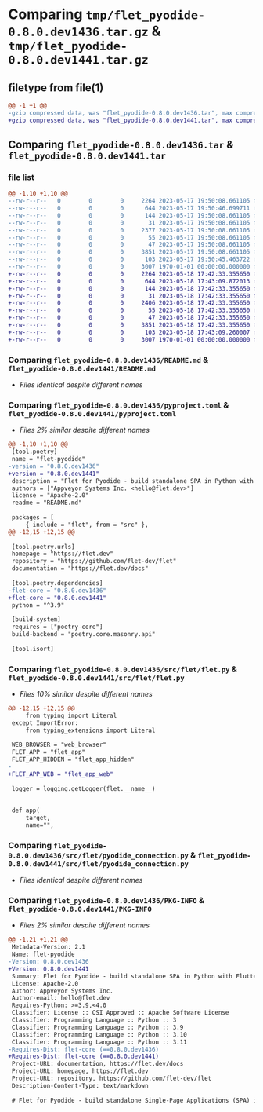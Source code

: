 # Comparing `tmp/flet_pyodide-0.8.0.dev1436.tar.gz` & `tmp/flet_pyodide-0.8.0.dev1441.tar.gz`

## filetype from file(1)

```diff
@@ -1 +1 @@
-gzip compressed data, was "flet_pyodide-0.8.0.dev1436.tar", max compression
+gzip compressed data, was "flet_pyodide-0.8.0.dev1441.tar", max compression
```

## Comparing `flet_pyodide-0.8.0.dev1436.tar` & `flet_pyodide-0.8.0.dev1441.tar`

### file list

```diff
@@ -1,10 +1,10 @@
--rw-r--r--   0        0        0     2264 2023-05-17 19:50:08.661105 flet_pyodide-0.8.0.dev1436/README.md
--rw-r--r--   0        0        0      644 2023-05-17 19:50:46.699711 flet_pyodide-0.8.0.dev1436/pyproject.toml
--rw-r--r--   0        0        0      144 2023-05-17 19:50:08.661105 flet_pyodide-0.8.0.dev1436/src/flet/__init__.py
--rw-r--r--   0        0        0       31 2023-05-17 19:50:08.661105 flet_pyodide-0.8.0.dev1436/src/flet/canvas/__init__.py
--rw-r--r--   0        0        0     2377 2023-05-17 19:50:08.661105 flet_pyodide-0.8.0.dev1436/src/flet/flet.py
--rw-r--r--   0        0        0       55 2023-05-17 19:50:08.661105 flet_pyodide-0.8.0.dev1436/src/flet/matplotlib_chart.py
--rw-r--r--   0        0        0       47 2023-05-17 19:50:08.661105 flet_pyodide-0.8.0.dev1436/src/flet/plotly_chart.py
--rw-r--r--   0        0        0     3851 2023-05-17 19:50:08.661105 flet_pyodide-0.8.0.dev1436/src/flet/pyodide_connection.py
--rw-r--r--   0        0        0      103 2023-05-17 19:50:45.463722 flet_pyodide-0.8.0.dev1436/src/flet/version.py
--rw-r--r--   0        0        0     3007 1970-01-01 00:00:00.000000 flet_pyodide-0.8.0.dev1436/PKG-INFO
+-rw-r--r--   0        0        0     2264 2023-05-18 17:42:33.355650 flet_pyodide-0.8.0.dev1441/README.md
+-rw-r--r--   0        0        0      644 2023-05-18 17:43:09.872013 flet_pyodide-0.8.0.dev1441/pyproject.toml
+-rw-r--r--   0        0        0      144 2023-05-18 17:42:33.355650 flet_pyodide-0.8.0.dev1441/src/flet/__init__.py
+-rw-r--r--   0        0        0       31 2023-05-18 17:42:33.355650 flet_pyodide-0.8.0.dev1441/src/flet/canvas/__init__.py
+-rw-r--r--   0        0        0     2406 2023-05-18 17:42:33.355650 flet_pyodide-0.8.0.dev1441/src/flet/flet.py
+-rw-r--r--   0        0        0       55 2023-05-18 17:42:33.355650 flet_pyodide-0.8.0.dev1441/src/flet/matplotlib_chart.py
+-rw-r--r--   0        0        0       47 2023-05-18 17:42:33.355650 flet_pyodide-0.8.0.dev1441/src/flet/plotly_chart.py
+-rw-r--r--   0        0        0     3851 2023-05-18 17:42:33.355650 flet_pyodide-0.8.0.dev1441/src/flet/pyodide_connection.py
+-rw-r--r--   0        0        0      103 2023-05-18 17:43:09.260007 flet_pyodide-0.8.0.dev1441/src/flet/version.py
+-rw-r--r--   0        0        0     3007 1970-01-01 00:00:00.000000 flet_pyodide-0.8.0.dev1441/PKG-INFO
```

### Comparing `flet_pyodide-0.8.0.dev1436/README.md` & `flet_pyodide-0.8.0.dev1441/README.md`

 * *Files identical despite different names*

### Comparing `flet_pyodide-0.8.0.dev1436/pyproject.toml` & `flet_pyodide-0.8.0.dev1441/pyproject.toml`

 * *Files 2% similar despite different names*

```diff
@@ -1,10 +1,10 @@
 [tool.poetry]
 name = "flet-pyodide"
-version = "0.8.0.dev1436"
+version = "0.8.0.dev1441"
 description = "Flet for Pyodide - build standalone SPA in Python with Flutter UI."
 authors = ["Appveyor Systems Inc. <hello@flet.dev>"]
 license = "Apache-2.0"
 readme = "README.md"
 
 packages = [
     { include = "flet", from = "src" },
@@ -12,15 +12,15 @@
 
 [tool.poetry.urls]
 homepage = "https://flet.dev"
 repository = "https://github.com/flet-dev/flet"
 documentation = "https://flet.dev/docs"
 
 [tool.poetry.dependencies]
-flet-core = "0.8.0.dev1436"
+flet-core = "0.8.0.dev1441"
 python = "^3.9"
 
 [build-system]
 requires = ["poetry-core"]
 build-backend = "poetry.core.masonry.api"
 
 [tool.isort]
```

### Comparing `flet_pyodide-0.8.0.dev1436/src/flet/flet.py` & `flet_pyodide-0.8.0.dev1441/src/flet/flet.py`

 * *Files 10% similar despite different names*

```diff
@@ -12,15 +12,15 @@
     from typing import Literal
 except ImportError:
     from typing_extensions import Literal
 
 WEB_BROWSER = "web_browser"
 FLET_APP = "flet_app"
 FLET_APP_HIDDEN = "flet_app_hidden"
-
+FLET_APP_WEB = "flet_app_web"
 
 logger = logging.getLogger(flet.__name__)
 
 
 def app(
     target,
     name="",
```

### Comparing `flet_pyodide-0.8.0.dev1436/src/flet/pyodide_connection.py` & `flet_pyodide-0.8.0.dev1441/src/flet/pyodide_connection.py`

 * *Files identical despite different names*

### Comparing `flet_pyodide-0.8.0.dev1436/PKG-INFO` & `flet_pyodide-0.8.0.dev1441/PKG-INFO`

 * *Files 2% similar despite different names*

```diff
@@ -1,21 +1,21 @@
 Metadata-Version: 2.1
 Name: flet-pyodide
-Version: 0.8.0.dev1436
+Version: 0.8.0.dev1441
 Summary: Flet for Pyodide - build standalone SPA in Python with Flutter UI.
 License: Apache-2.0
 Author: Appveyor Systems Inc.
 Author-email: hello@flet.dev
 Requires-Python: >=3.9,<4.0
 Classifier: License :: OSI Approved :: Apache Software License
 Classifier: Programming Language :: Python :: 3
 Classifier: Programming Language :: Python :: 3.9
 Classifier: Programming Language :: Python :: 3.10
 Classifier: Programming Language :: Python :: 3.11
-Requires-Dist: flet-core (==0.8.0.dev1436)
+Requires-Dist: flet-core (==0.8.0.dev1441)
 Project-URL: documentation, https://flet.dev/docs
 Project-URL: homepage, https://flet.dev
 Project-URL: repository, https://github.com/flet-dev/flet
 Description-Content-Type: text/markdown
 
 # Flet for Pyodide - build standalone Single-Page Applications (SPA) in Python with Flutter UI
```


